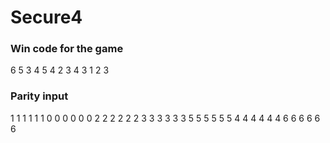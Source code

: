# Secure4

### Win code for the game
6
5
3
4
5
4
2
3
4
3
1
2
3


### Parity input
1
1
1
1
1
1
0
0
0
0
0
0
2
2
2
2
2
2
3
3
3
3
3
3
5
5
5
5
5
5
4
4
4
4
4
4
6
6
6
6
6
6
